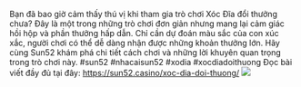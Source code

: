 Bạn đã bao giờ cảm thấy thú vị khi tham gia trò chơi Xóc Đĩa đổi thưởng chưa? Đây là một trong những trò chơi đơn giản nhưng mang lại cảm giác hồi hộp và phần thưởng hấp dẫn. Chỉ cần dự đoán màu sắc của con xúc xắc, người chơi có thể dễ dàng nhận được những khoản thưởng lớn. Hãy cùng Sun52 khám phá chi tiết cách chơi và những lời khuyên quan trọng trong trò chơi này.
#sun52 #nhacaisun52 #xodia #xocdiadoithuong
Đọc bài viết đầy đủ tại đây: https://sun52.casino/xoc-dia-doi-thuong/
![](https://s3-ap-northeast-1.amazonaws.com/g0v-hackmd-images/uploads/upload_9ddbe48ae5e96bde01f01000ba5b523a.jpg)
